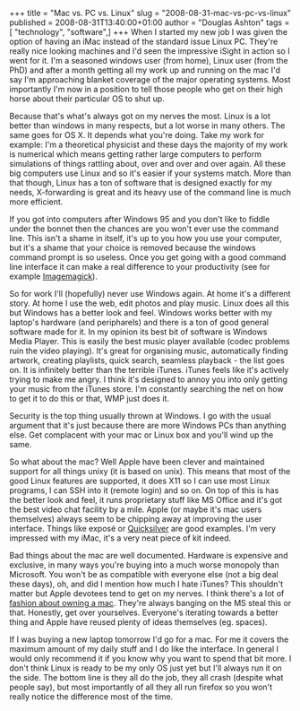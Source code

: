+++
title = "Mac vs. PC vs. Linux"
slug = "2008-08-31-mac-vs-pc-vs-linux"
published = 2008-08-31T13:40:00+01:00
author = "Douglas Ashton"
tags = [ "technology", "software",]
+++
When I started my new job I was given the option of having an iMac
instead of the standard issue Linux PC. They're really nice looking
machines and I'd seen the impressive iSight in action so I went for it.
I'm a seasoned windows user (from home), Linux user (from the PhD) and
after a month getting all my work up and running on the mac I'd say I'm
approaching blanket coverage of the major operating systems. Most
importantly I'm now in a position to tell those people who get on their
high horse about their particular OS to shut up.  
  
Because that's what's always got on my nerves the most. Linux is a lot
better than windows in many respects, but a lot worse in many others.
The same goes for OS X. It depends what you're doing. Take my work for
example: I'm a theoretical physicist and these days the majority of my
work is numerical which means getting rather large computers to perform
simulations of things rattling about, over and over and over again. All
these big computers use Linux and so it's easier if your systems match.
More than that though, Linux has a ton of software that is designed
exactly for my needs, X-forwarding is great and its heavy use of the
command line is much more efficient.  
  
If you got into computers after Windows 95 and you don't like to fiddle
under the bonnet then the chances are you won't ever use the command
line. This isn't a shame in itself, it's up to you how you use your
computer, but it's a shame that your choice is removed because the
windows command prompt is so useless. Once you get going with a good
command line interface it can make a real difference to your
productivity (see for example
[Imagemagick](http://www.imagemagick.org/)).  
  
So for work I'll (hopefully) never use Windows again. At home it's a
different story. At home I use the web, edit photos and play music.
Linux does all this but Windows has a better look and feel. Windows
works better with my laptop's hardware (and peripharels) and there is a
ton of good general software made for it. In my opinion its best bit of
software is Windows Media Player. This is easily the best music player
available (codec problems ruin the video playing). It's great for
organising music, automatically finding artwork, creating playlists,
quick search, seamless playback - the list goes on. It is infinitely
better than the terrible iTunes. iTunes feels like it's actively trying
to make me angry. I think it's designed to annoy you into only getting
your music from the iTunes store. I'm constantly searching the net on
how to get it to do this or that, WMP just does it.  
  
Security is the top thing usually thrown at Windows. I go with the usual
argument that it's just because there are more Windows PCs than anything
else. Get complacent with your mac or Linux box and you'll wind up the
same.  
  
So what about the mac? Well Apple have been clever and maintained
support for all things unixy (it is based on unix). This means that most
of the good Linux features are supported, it does X11 so I can use most
Linux programs, I can SSH into it (remote login) and so on. On top of
this is has the better look and feel, it runs proprietary stuff like MS
Office and it's got the best video chat facility by a mile. Apple (or
maybe it's mac users themselves) always seem to be chipping away at
improving the user interface. Things like exposé or
[Quicksilver](http://www.blacktree.com/) are good examples. I'm very
impressed with my iMac, it's a very neat piece of kit indeed.  
  
Bad things about the mac are well documented. Hardware is expensive and
exclusive, in many ways you're buying into a much worse monopoly than
Microsoft. You won't be as compatible with everyone else (not a big deal
these days), oh, and did I mention how much I hate iTunes? This
shouldn't matter but Apple devotees tend to get on my nerves. I think
there's a lot of [fashion about owning a
mac](http://www.mindhacks.com/blog/2008/06/you_are_what_you_buy.html).
They're always banging on the MS steal this or that. Honestly, get over
yourselves. Everyone's iterating towards a better thing and Apple have
reused plenty of ideas themselves (eg. spaces).  
  
If I was buying a new laptop tomorrow I'd go for a mac. For me it covers
the maximum amount of my daily stuff and I do like the interface. In
general I would only recommend it if you know why you want to spend that
bit more. I don't think Linux is ready to be my only OS just yet but
I'll always run it on the side. The bottom line is they all do the job,
they all crash (despite what people say), but most importantly of all
they all run firefox so you won't really notice the difference most of
the time.
